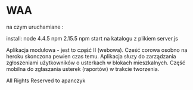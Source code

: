 # WAA

na czym uruchamiane :

install:
node 4.4.5 
npm 2.15.5
npm start na katalogu z plikiem server.js

Aplikacja modułowa - jest to część II (webowa). Cześć corowa osobno na heroku skonczona pewien czas temu.
Aplikacja słuzy do zarządzania zgłoszeniami użytkowników o usterkach w blokach mieszkalnych. 
Część mobilna do zgłaszania usterek (raportów) w trakcie tworzenia.

All Rights Reserved to apanczyk
